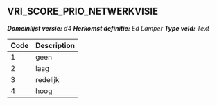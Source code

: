 ## VRI_SCORE_PRIO_NETWERKVISIE

*__Domeinlijst versie:__ d4*
*__Herkomst definitie:__ Ed Lamper*
*__Type veld:__ Text*

|__Code__ |__Description__	|
|	---	|	---	|
| 1 | geen |
| 2 | laag |
| 3 | redelijk |
| 4 | hoog |